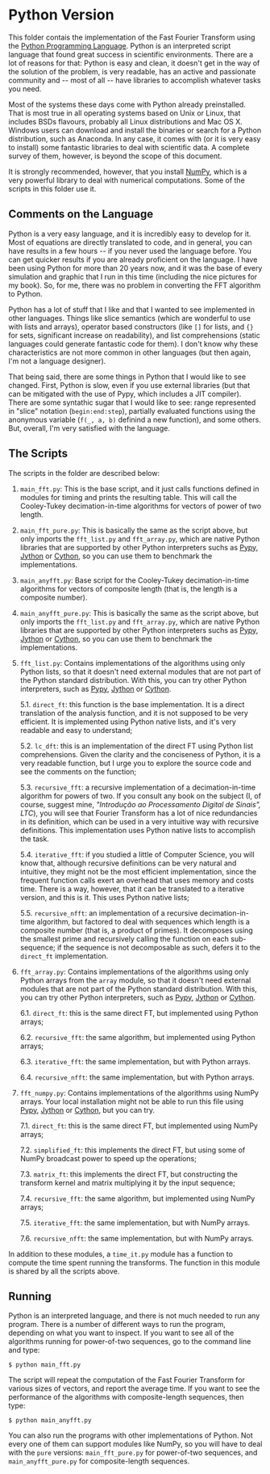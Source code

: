 # Python Version

This folder contais the implementation of the Fast Fourier Transform using the [Python Programming Language](https://python.org). Python is an interpreted script language that found great success in scientific environments. There are a lot of reasons for that: Python is easy and clean, it doesn't get in the way of the solution of the problem, is very readable, has an active and passionate community and -- most of all -- have libraries to accomplish whatever tasks you need.

Most of the systems these days come with Python already preinstalled. That is most true in all operating systems based on Unix or Linux, that includes BSDs flavours, probably all Linux distributions and Mac OS X. Windows users can download and install the binaries or search for a Python distribution, such as Anaconda. In any case, it comes with (or it is very easy to install) some fantastic libraries to deal with scientific data. A complete survey of them, however, is beyond the scope of this document.

It is strongly recommended, however, that you install [NumPy](http://numpy.org/), which is a very powerful library to deal with numerical computations. Some of the scripts in this folder use it.


## Comments on the Language

Python is a very easy language, and it is incredibly easy to develop for it. Most of equations are directly translated to code, and in general, you can have results in a few hours -- if you never used the language before. You can get quicker results if you are already proficient on the language. I have been using Python for more than 20 years now, and it was the base of every simulation and graphic that I run in this time (including the nice pictures for my book). So, for me, there was no problem in converting the FFT algorithm to Python.

Python has a lot of stuff that I like and that I wanted to see implemented in other languages. Things like slice semantics (which are wonderful to use with lists and arrays), operator based constructors (like `[]` for lists, and `{}` for sets, significant increase on readability), and list comprehensions (static languages could generate fantastic code for them). I don't know why these characteristics are not more common in other languages (but then again, I'm not a language designer).

That being said, there are some things in Python that I would like to see changed. First, Python is slow, even if you use external libraries (but that can be mitigated with the use of Pypy, which includes a JIT compiler). There are some syntathic sugar that I would like to see: range represented in "slice" notation (`begin:end:step`), partially evaluated functions using the anonymous variable (`f(_, a, b)` definind a new function), and some others. But, overall, I'm very satisfied with the language.


## The Scripts

The scripts in the folder are described below:

1. `main_fft.py`: This is the base script, and it just calls functions defined in modules for timing and prints the resulting table. This will call the Cooley-Tukey decimation-in-time algorithms for vectors of power of two length.

2. `main_fft_pure.py`: This is basically the same as the script above, but only imports the `fft_list.py` and `fft_array.py`, which are native Python libraries that are supported by other Python interpreters suchs as [Pypy](https://pypy.org), [Jython](http://jython.org) or [Cython](https://cython.org), so you can use them to benchmark the implementations.

3. `main_anyfft.py`: Base script for the Cooley-Tukey decimation-in-time algorithms for vectors of composite length (that is, the length is a composite number).

4. `main_anyfft_pure.py`: This is basically the same as the script above, but only imports the `fft_list.py` and `fft_array.py`, which are native Python libraries that are supported by other Python interpreters suchs as [Pypy](https://pypy.org), [Jython](http://jython.org) or [Cython](https://cython.org), so you can use them to benchmark the implementations.

5. `fft_list.py`: Contains implementations of the algorithms using only Python lists, so that it doesn't need external modules that are not part of the Python standard distribution. With this, you can try other Python interpreters, such as [Pypy](https://pypy.org), [Jython](http://jython.org) or [Cython](https://cython.org).

   5.1. `direct_ft`: this function is the base implementation. It is a direct translation of the analysis function, and it is not supposed to be very efficient. It is implemented using Python native lists, and it's very readable and easy to understand;

   5.2. `lc_dft`: this is an implementation of the direct FT using Python list comprehensions. Given the clarity and the conciseness of Python, it is a very readable function, but I urge you to explore the source code and see the comments on the function;

   5.3. `recursive_fft`: a recursive implementation of a decimation-in-time algorithm for powers of two. If you consult any book on the subject (I, of course, suggest mine, *"Introdução ao Processamento Digital de Sinais", LTC*), you will see that Fourier Transform has a lot of nice redundancies in its definition, which can be used in a very intuitive way with recursive definitions. This implementation uses Python native lists to accomplish the task.

   5.4. `iterative_fft`: if you studied a little of Computer Science, you will know that, although recursive definitions can be very natural and intuitive, they might not be the most efficient implementation, since the frequent function calls exert an overhead that uses memory and costs time. There is a way, however, that it can be translated to a iterative version, and this is it. This uses Python native lists;

   5.5. `recursive_nfft`: an implementation of a recursive decimation-in-time algorithm, but factored to deal with sequences which length is a composite number (that is, a product of primes). It decomposes using the smallest prime and recursively calling the function on each sub-sequence; if the sequence is not decomposable as such, defers it to the `direct_ft` implementation.

6. `fft_array.py`: Contains implementations of the algorithms using only Python arrays from the `array` module, so that it doesn't need external modules that are not part of the Python standard distribution. With this, you can try other Python interpreters, such as [Pypy](https://pypy.org), [Jython](http://jython.org) or [Cython](https://cython.org).

   6.1. `direct_ft`: this is the same direct FT, but implemented using Python arrays;

   6.2. `recursive_fft`: the same algorithm, but implemented using Python arrays;

   6.3. `iterative_fft`: the same implementation, but with Python arrays.

   6.4. `recursive_nfft`: the same implementation, but with Python arrays.

7. `fft_numpy.py`: Contains implementations of the algorithms using NumPy arrays. Your local installation might not be able to run this file using [Pypy](https://pypy.org), [Jython](http://jython.org) or [Cython](https://cython.org), but you can try.

   7.1. `direct_ft`: this is the same direct FT, but implemented using NumPy arrays;

   7.2. `simplified_ft`: this implements the direct FT, but using some of NumPy broadcast power to speed up the operations;

   7.3. `matrix_ft`: this implements the direct FT, but constructing the transform kernel and matrix multiplying it by the input sequence;

   7.4. `recursive_fft`: the same algorithm, but implemented using NumPy arrays;

   7.5. `iterative_fft`: the same implementation, but with NumPy arrays.

   7.6. `recursive_nfft`: the same implementation, but with NumPy arrays.

In addition to these modules, a `time_it.py` module has a function to compute the time spent running the transforms. The function in this module is shared by all the scripts above.


## Running

Python is an interpreted language, and there is not much needed to run any program. There is a number of different ways to run the program, depending on what you want to inspect. If you want to see all of the algorithms running for power-of-two sequences, go to the command line and type:

```
$ python main_fft.py
```

The script will repeat the computation of the Fast Fourier Transform for various sizes of vectors, and report the average time. If you want to see the performance of the algorithms with composite-length sequences, then type:

```
$ python main_anyfft.py
```

You can also run the programs with other implementations of Python. Not every one of them can support modules like NumPy, so you will have to deal with the `pure` versions: `main_fft_pure.py` for power-of-two sequences, and `main_anyfft_pure.py` for composite-length sequences.
